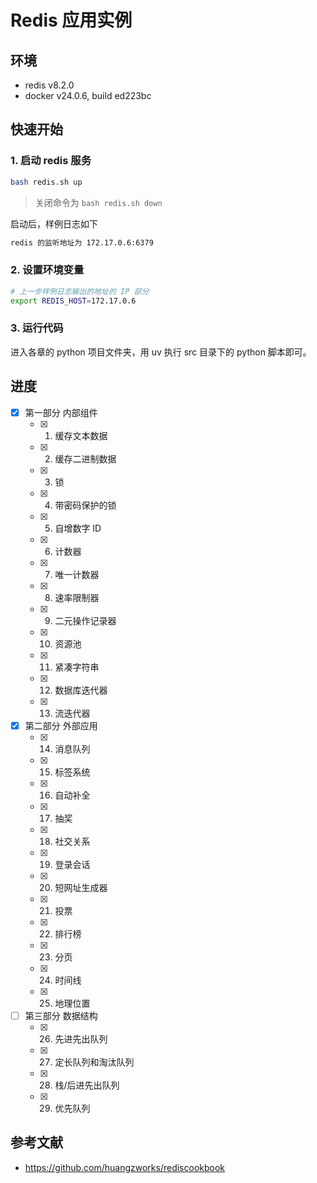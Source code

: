 # Redis 应用实例

## 环境
- redis v8.2.0
- docker v24.0.6, build ed223bc

## 快速开始
### 1. 启动 redis 服务
```bash
bash redis.sh up
```

> 关闭命令为 `bash redis.sh down`

启动后，样例日志如下
```bash
redis 的监听地址为 172.17.0.6:6379
```

### 2. 设置环境变量
```bash
# 上一步样例日志输出的地址的 IP 部分
export REDIS_HOST=172.17.0.6
```

### 3. 运行代码
进入各章的 python 项目文件夹，用 uv 执行 src 目录下的 python 脚本即可。

## 进度
- [x] 第一部分 内部组件
  - [x] 01. 缓存文本数据
  - [x] 02. 缓存二进制数据
  - [x] 03. 锁
  - [x] 04. 带密码保护的锁
  - [x] 05. 自增数字 ID
  - [x] 06. 计数器
  - [x] 07. 唯一计数器
  - [x] 08. 速率限制器
  - [x] 09. 二元操作记录器
  - [x] 10. 资源池
  - [x] 11. 紧凑字符串
  - [x] 12. 数据库迭代器
  - [x] 13. 流迭代器
- [x] 第二部分 外部应用
  - [x] 14. 消息队列
  - [x] 15. 标签系统
  - [x] 16. 自动补全
  - [x] 17. 抽奖
  - [x] 18. 社交关系
  - [x] 19. 登录会话
  - [x] 20. 短网址生成器
  - [x] 21. 投票
  - [x] 22. 排行榜
  - [x] 23. 分页
  - [x] 24. 时间线
  - [x] 25. 地理位置
- [ ] 第三部分  数据结构
  - [x] 26. 先进先出队列
  - [x] 27. 定长队列和淘汰队列
  - [x] 28. 栈/后进先出队列
  - [x] 29. 优先队列

## 参考文献
- https://github.com/huangzworks/rediscookbook
